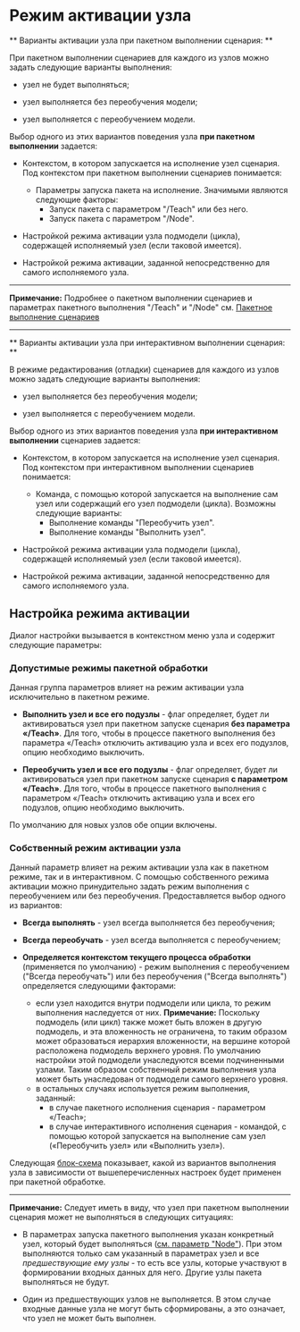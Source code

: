 # Режим активации узла

** Варианты активации узла при пакетном выполнении сценария: **

При пакетном выполнении сценариев для каждого из узлов можно задать следующие варианты выполнения:


*  узел не будет выполняться;

*  узел выполняется без переобучения модели;

*  узел выполняется с переобучением модели. 

Выбор одного из этих вариантов поведения узла **при пакетном выполнении** задается:


*  Контекстом, в котором запускается на исполнение узел сценария. Под контекстом при пакетном выполнении сценариев понимается:
    * Параметры запуска пакета на исполнение. Значимыми являются следующие факторы:
      * Запуск пакета с параметром "/Teach" или без него.
      * Запуск пакета с параметром "/Node".

*  Настройкой режима активации узла подмодели (цикла), содержащей исполняемый узел (если таковой имеется).

*  Настройкой режима активации, заданной непосредственно для самого исполняемого узла.

----------

**Примечание:** Подробнее о пакетном выполнении сценариев и параметрах пакетного выполнения "/Teach" и "/Node" см. [Пакетное выполнение сценариев](../app/glossary/batchlauncher.md)

-----------

** Варианты активации узла при интерактивном выполнении сценария: **

В режиме редактирования (отладки) сценариев для каждого из узлов можно задать следующие варианты выполнения:


*  узел выполняется без переобучения модели;

*  узел выполняется с переобучением модели. 

Выбор одного из этих вариантов поведения узла **при интерактивном выполнении** сценариев задается:


*  Контекстом, в котором запускается на исполнение узел сценария. Под контекстом при интерактивном выполнении сценариев понимается:
    * Команда, с помощью которой запускается на выполнение сам узел или содержащий его узел подмодели (цикла). Возможны следующие варианты:
      * Выполнение команды  "Переобучить узел".
      * Выполнение команды  "Выполнить узел".

*  Настройкой режима активации узла подмодели (цикла), содержащей исполняемый узел (если таковой имеется).

*  Настройкой режима активации, заданной непосредственно для самого исполняемого узла.

## Настройка режима активации

Диалог настройки вызывается в контекстном меню узла и содержит следующие параметры:

### Допустимые режимы пакетной обработки

Данная группа параметров влияет на режим активации узла исключительно в пакетном режиме.


*  **Выполнить узел и все его подузлы** - флаг определяет, будет ли активироваться узел при пакетном запуске сценария **без параметра «/Teach»**. 
Для того, чтобы в процессе пакетного выполнения без параметра «/Teach» отключить активацию узла и всех его подузлов, опцию необходимо выключить.

*  **Переобучить узел и все его подузлы** - флаг определяет, будет ли активироваться узел при пакетном запуске сценария **с параметром «/Teach»**. 
Для того, чтобы в процессе пакетного выполнения с параметром «/Teach» отключить активацию узла и всех его подузлов, опцию необходимо выключить. 

По умолчанию для новых узлов обе опции включены.
### Собственный режим активации узла

Данный параметр влияет на режим активации узла как в пакетном режиме, так и в интерактивном.
С помощью собственного режима активации можно принудительно задать режим выполнения с переобучением или без переобучения. Предоставляется выбор одного из вариантов:


*  **Всегда выполнять** - узел всегда выполняется без переобучения;

*  **Всегда переобучать** - узел всегда выполняется с переобучением;

*  **Определяется контекстом текущего процесса обработки** (применяется по умолчанию) - режим выполнения с переобучением ("Всегда переобучать") или без переобучения ("Всегда выполнять") определяется следующими факторами:
    * если узел находится внутри подмодели или цикла, то режим выполнения наследуется от них.  **Примечание:** Поскольку подмодель (или цикл) также может быть вложен в другую подмодель, и эта вложенность не ограничена, то таким образом может образоваться иерархия вложенности, на вершине которой расположена подмодель верхнего уровня. По умолчанию настройки этой подмодели унаследуются всеми подчиненными узлами. Таким образом собственный режим выполнения узла может быть унаследован от подмодели самого верхнего уровня.
    * в остальных случаях используется режим выполнения, заданный:
      * в случае пакетного исполнения сценария - параметром «/Teach»;
      * в случае интерактивного исполнения сценария - командой, с помощью которой запускается на выполнение сам узел («Переобучить узел» или «Выполнить узел»).

Следующая [блок-схема](../app/glossary/setting_batch_processing_mode/flowchart.md) показывает, какой из вариантов выполнения узла в зависимости от вышеперечисленных настроек будет применен при пакетной обработке.

---------

**Примечание:** Следует иметь в виду, что узел при пакетном выполнении сценария может не выполняться в следующих ситуациях:

*  В параметрах запуска пакетного выполнения указан конкретный узел, который будет выполняться ([см. параметр "Node"](../app/glossary/batchlauncher.md)). При этом выполняются только сам указанный в параметрах узел и все *предшествующие ему узлы* - то есть все узлы, которые участвуют в формировании входных данных для него. Другие узлы пакета выполняться не будут.

*  Один из предшествующих узлов не выполняется. В этом случае входные данные узла не могут быть сформированы, а это означает, что узел не может быть выполнен.




